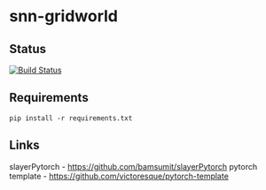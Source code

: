 # snn-gridworld


## Status
[![Build Status](https://travis-ci.com/Jbwasse2/snn-gridworld.png)](https://travis-ci.com/Jbwasse2/snn-gridworld)

## Requirements
```
pip install -r requirements.txt
```

## Links
slayerPytorch - https://github.com/bamsumit/slayerPytorch
pytorch template - https://github.com/victoresque/pytorch-template
